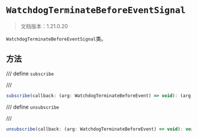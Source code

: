 # `WatchdogTerminateBeforeEventSignal`

> 文档版本：1.21.0.20

`WatchdogTerminateBeforeEventSignal`类。

## 方法

/// define
`subscribe`


///

```js
subscribe(callback: (arg: WatchdogTerminateBeforeEvent) => void): (arg: WatchdogTerminateBeforeEvent) => void
```


/// define
`unsubscribe`


///

```js
unsubscribe(callback: (arg: WatchdogTerminateBeforeEvent) => void): void
```

